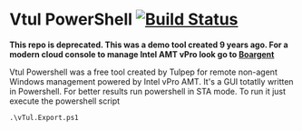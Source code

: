 Vtul PowerShell [![Build Status](https://ci.appveyor.com/api/projects/status/github/Tulpep/vTul-Powershell)](https://ci.appveyor.com/project/tulpep/vTul-Powershell)
===========

**This repo is deprecated. This was a demo tool created 9 years ago. For a modern cloud console to manage Intel AMT vPro look go to [Boargent](https://boardgent.com/)**


Vtul Powershell was a free tool created by Tulpep for remote non-agent Windows management powered by Intel vPro AMT.
It's a GUI totatlly written in Powershell. 
For better results run powershell in STA mode.
To run it just execute the powershell script
````
.\vTul.Export.ps1
`````
